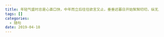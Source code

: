 ```yaml
---
title: 年轻气盛时总是心直口快，中年而立后往往欲言又止，垂垂迟暮日开始絮絮叨叨，纵无人愿听。
tags: []
categories:
  - 随句
date: 2019-04-18
---
```

